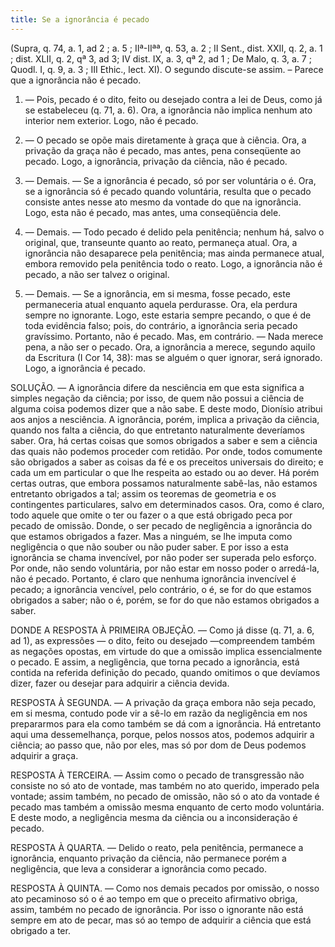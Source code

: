 ```yaml
---
title: Se a ignorância é pecado
---
```


(Supra, q. 74, a. 1, ad 2 ; a. 5 ; IIª-IIªª, q. 53, a. 2 ; II Sent., dist. XXII, q. 2, a. 1 ; dist. XLII, q. 2, qª 3, ad 3; IV dist. IX, a. 3, qª 2, ad 1 ; De Malo, q. 3, a. 7 ; Quodl. I, q. 9, a. 3 ; III Ethic., lect. XI).
  O segundo discute-se assim. – Parece que a ignorância não é pecado.  

1. ― Pois, pecado é o dito, feito ou desejado contra a lei de Deus, como já se estabeleceu (q. 71, a. 6). Ora, a ignorância não implica nenhum ato interior nem exterior. Logo, não é pecado.  

2. ― O pecado se opõe mais diretamente à graça que à ciência. Ora, a privação da graça não é pecado, mas antes, pena conseqüente ao pecado. Logo, a ignorância, privação da ciência, não é pecado.  

3. ― Demais. ― Se a ignorância é pecado, só por ser voluntária o é. Ora, se a ignorância só é pecado quando voluntária, resulta que o pecado consiste antes nesse ato mesmo da vontade do que na ignorância. Logo, esta não é pecado, mas antes, uma conseqüência dele.  

4. ― Demais. ― Todo pecado é delido pela penitência; nenhum há, salvo o original, que, transeunte quanto ao reato, permaneça atual. Ora, a ignorância não desaparece pela penitência; mas ainda permanece atual, embora removido pela penitência todo o reato. Logo, a ignorância não é pecado, a não ser talvez o original.  

5. ― Demais. ― Se a ignorância, em si mesma, fosse pecado, este permaneceria atual enquanto aquela perdurasse. Ora, ela perdura sempre no ignorante. Logo, este estaria sempre pecando, o que é de toda evidência falso; pois, do contrário, a ignorância seria pecado gravíssimo. Portanto, não é pecado.  Mas, em contrário. ― Nada merece pena, a não ser o pecado. Ora, a ignorância a merece, segundo aquilo da Escritura (I Cor 14, 38): mas se alguém o quer ignorar, será ignorado. Logo, a ignorância é pecado.  

SOLUÇÃO. ― A ignorância difere da nesciência em que esta significa a simples negação da ciência; por isso, de quem não possui a ciência de alguma coisa podemos dizer que a não sabe. E deste modo, Dionísio atribui aos anjos a nesciência. A ignorância, porém, implica a privação da ciência, quando nos falta a ciência, do que entretanto naturalmente deveríamos saber. Ora, há certas coisas que somos obrigados a saber e sem a ciência das quais não podemos proceder com retidão. Por onde, todos comumente são obrigados a saber as coisas da fé e os preceitos universais do direito; e cada um em particular o que lhe respeita ao estado ou ao dever. Há porém certas outras, que embora possamos naturalmente sabê-las, não estamos entretanto obrigados a tal; assim os teoremas de geometria e os contingentes particulares, salvo em determinados casos.  Ora, como é claro, todo aquele que omite o ter ou fazer o a que está obrigado peca por pecado de omissão. Donde, o ser pecado de negligência a ignorância do que estamos obrigados a fazer. Mas a ninguém, se lhe imputa como negligência o que não souber ou não puder saber. E por isso a esta ignorância se chama invencível, por não poder ser superada pelo esforço. Por onde, não sendo voluntária, por não estar em nosso poder o arredá-la, não é pecado. Portanto, é claro que nenhuma ignorância invencível é pecado; a ignorância vencível, pelo contrário, o é, se for do que estamos obrigados a saber; não o é, porém, se for do que não estamos obrigados a saber.  

DONDE A RESPOSTA À PRIMEIRA OBJEÇÃO. ― Como já disse (q. 71, a. 6, ad 1), as expressões ― o dito, feito ou desejado ―compreendem também as negações opostas, em virtude do que a omissão implica essencialmente o pecado. E assim, a negligência, que torna pecado a ignorância, está contida na referida definição do pecado, quando omitimos o que devíamos dizer, fazer ou desejar para adquirir a ciência devida.  

RESPOSTA À SEGUNDA. ― A privação da graça embora não seja pecado, em si mesma, contudo pode vir a sê-lo em razão da negligência em nos prepararmos para ela como também se dá com a ignorância. Há entretanto aqui uma dessemelhança, porque, pelos nossos atos, podemos adquirir a ciência; ao passo que, não por eles, mas só por dom de Deus podemos adquirir a graça.  

RESPOSTA À TERCEIRA. ― Assim como o pecado de transgressão não consiste no só ato de vontade, mas também no ato querido, imperado pela vontade; assim também, no pecado de omissão, não só o ato da vontade é pecado mas também a omissão mesma enquanto de certo modo voluntária. E deste modo, a negligência mesma da ciência ou a inconsideração é pecado.  

RESPOSTA À QUARTA. ― Delido o reato, pela penitência, permanece a ignorância, enquanto privação da ciência, não permanece porém a negligência, que leva a considerar a ignorância como pecado.  

RESPOSTA À QUINTA. ― Como nos demais pecados por omissão, o nosso ato pecaminoso só o é ao tempo em que o preceito afirmativo obriga, assim, também no pecado de ignorância. Por isso o ignorante não está sempre em ato de pecar, mas só ao tempo de adquirir a ciência que está obrigado a ter.